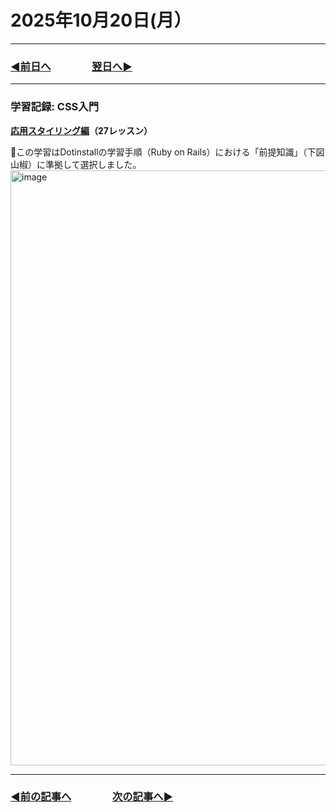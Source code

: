 # 2025年10月20日(月）

---

### [◀️前日へ](https://github.com/yuasys/chatty-journal/blob/main/2025/10/2025-10-19.md)&emsp;&emsp;&emsp;&emsp;[翌日へ▶️](https://github.com/yuasys/chatty-journal/blob/main/2025/10/2025-10-21.md)

---

### 学習記録: CSS入門 

<b>[応用スタイリング編](https://dotinstall.com/lessons/basic_css_advanced)（27レッスン）&emsp;
</b>

📌この学習はDotinstallの学習手順（Ruby on Rails）における「前提知識」（下図山椒）に準拠して選択しました。
<img width="952" height="" alt="image" src="https://github.com/user-attachments/assets/d197a20e-1699-4c57-aec3-bbe5230ab437" />

---

### [◀️前の記事へ](https://github.com/yuasys/chatty-journal/blob/main/2025/10/2025-10-19.md)&emsp;&emsp;&emsp;&emsp;[次の記事へ▶️](https://github.com/yuasys/chatty-journal/blob/main/2025/10/2025-10-20.md)
